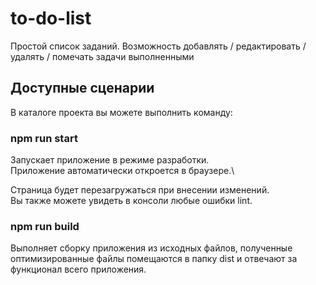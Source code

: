 # to-do-list

Простой список заданий. Возможность добавлять / редактировать / удалять / помечать задачи выполненными

## Доступные сценарии

В каталоге проекта вы можете выполнить команду:

### npm run start

Запускает приложение в режиме разработки.\
Приложение автоматически откроется в браузере.\

Страница будет перезагружаться при внесении изменений.\
Вы также можете увидеть в консоли любые ошибки lint.

### npm run build
 
Выполняет сборку приложения из исходных файлов, полученные оптимизированные файлы помещаются в папку dist и отвечают за функционал всего приложения.